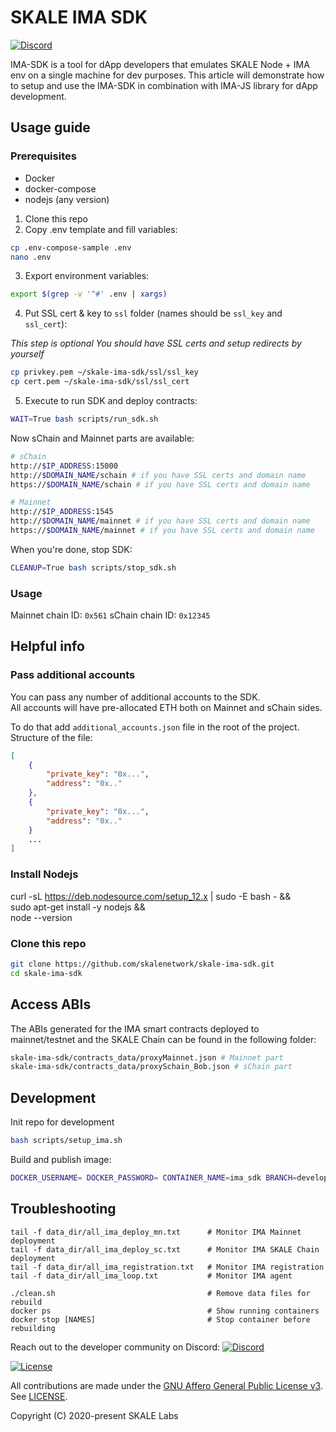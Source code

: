 # SKALE IMA SDK

[![Discord](https://img.shields.io/discord/534485763354787851.svg)](https://discord.gg/vvUtWJB)

IMA-SDK is a tool for dApp developers that emulates SKALE Node + IMA env on a single machine for dev purposes. This article will demonstrate how to setup and use the IMA-SDK in combination with IMA-JS library for dApp development.

## Usage guide

### Prerequisites

* Docker
* docker-compose
* nodejs (any version)

1. Clone this repo
2. Copy .env template and fill variables:

```bash
cp .env-compose-sample .env
nano .env
```

3. Export environment variables:

```bash
export $(grep -v '^#' .env | xargs)
```

4. Put SSL cert & key to `ssl` folder (names should be `ssl_key` and `ssl_cert`):

*This step is optional*
*You should have SSL certs and setup redirects by yourself*

```bash
cp privkey.pem ~/skale-ima-sdk/ssl/ssl_key
cp cert.pem ~/skale-ima-sdk/ssl/ssl_cert
```

5. Execute to run SDK and deploy contracts:

```bash
WAIT=True bash scripts/run_sdk.sh
```

Now sChain and Mainnet parts are available:

```bash
# sChain
http://$IP_ADDRESS:15000
http://$DOMAIN_NAME/schain # if you have SSL certs and domain name
https://$DOMAIN_NAME/schain # if you have SSL certs and domain name

# Mainnet
http://$IP_ADDRESS:1545
http://$DOMAIN_NAME/mainnet # if you have SSL certs and domain name
https://$DOMAIN_NAME/mainnet # if you have SSL certs and domain name
```

When you're done, stop SDK:

```bash
CLEANUP=True bash scripts/stop_sdk.sh
```

### Usage

Mainnet chain ID: `0x561`
sChain chain ID: `0x12345`

## Helpful info

### Pass additional accounts

You can pass any number of additional accounts to the SDK.  
All accounts will have pre-allocated ETH both on Mainnet and sChain sides.
  
To do that add `additional_accounts.json` file in the root of the project. Structure of the file:

```json
[
    {
        "private_key": "0x...",
        "address": "0x.."
    },
    {
        "private_key": "0x...",
        "address": "0x.."
    }
    ...
]
```

### Install Nodejs

curl -sL https://deb.nodesource.com/setup_12.x | sudo -E bash - && \
    sudo apt-get install -y nodejs && \
    node --version

### Clone this repo

```bash
git clone https://github.com/skalenetwork/skale-ima-sdk.git
cd skale-ima-sdk
```

## Access ABIs

The ABIs generated for the IMA smart contracts deployed to mainnet/testnet and the SKALE Chain can be found in the following folder:

```bash
skale-ima-sdk/contracts_data/proxyMainnet.json # Mainnet part
skale-ima-sdk/contracts_data/proxySchain_Bob.json # sChain part
```

## Development

Init repo for development

```bash
bash scripts/setup_ima.sh
```

Build and publish image:

```bash
DOCKER_USERNAME= DOCKER_PASSWORD= CONTAINER_NAME=ima_sdk BRANCH=develop VERSION=0.0.0 bash helper-scripts/build_and_publish.sh 
```

## Troubleshooting

```shell
tail -f data_dir/all_ima_deploy_mn.txt      # Monitor IMA Mainnet deployment
tail -f data_dir/all_ima_deploy_sc.txt      # Monitor IMA SKALE Chain deployment
tail -f data_dir/all_ima_registration.txt   # Monitor IMA registration
tail -f data_dir/all_ima_loop.txt           # Monitor IMA agent

./clean.sh                                  # Remove data files for rebuild
docker ps                                   # Show running containers
docker stop [NAMES]                         # Stop container before rebuilding
```

Reach out to the developer community on Discord: [![Discord](https://img.shields.io/discord/534485763354787851.svg)](https://discord.gg/vvUtWJB)

[![License](https://img.shields.io/github/license/skalenetwork/skale-ima-sdk.svg)](LICENSE)

All contributions are made under the [GNU Affero General Public License v3](https://www.gnu.org/licenses/agpl-3.0.en.html). See [LICENSE](LICENSE).

Copyright (C) 2020-present SKALE Labs
